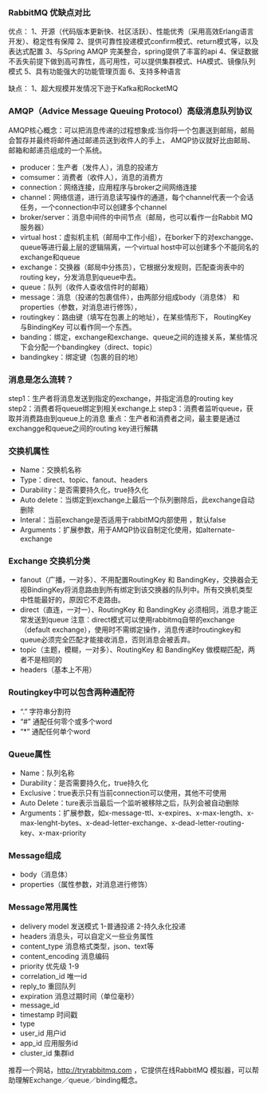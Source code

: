 ### RabbitMQ 优缺点对比 
优点：
1、开源（代码版本更新快、社区活跃）、性能优秀（采用高效Erlang语言开发）、稳定性有保障
2、提供可靠性投递模式confirm模式、return模式等，以及表达式配置
3、与Spring AMQP 完美整合，spring提供了丰富的api
4、保证数据不丢失前提下做到高可靠性，高可用性，可以提供集群模式、HA模式、镜像队列模式
5、具有功能强大的功能管理页面
6、支持多种语言

缺点：
1、超大规模并发情况下逊于Kafka和RocketMQ


### AMQP（Advice Message Queuing Protocol）高级消息队列协议
AMQP核心概念：可以把消息传递的过程想象成:当你将一个包裹送到邮局，邮局会暂存并最终将邮件通过邮递员送到收件人的手上， AMQP协议就好比由邮局、邮箱和邮递员组成的一个系统。
- producer：生产者（发件人），消息的投递方
- comsumer：消费者（收件人），消息的消费方
- connection：网络连接，应用程序与broker之间网络连接
- channel：网络信道，进行消息读写操作的通道，每个channel代表一个会话任务，一个connection中可以创建多个channel
- broker/server：消息中间件的中间节点（邮局，也可以看作一台Rabbit MQ服务器）
- virtual host：虚拟机主机（邮局中工作小组），在borker下的对exchangge、queue等进行最上层的逻辑隔离，一个virtual host中可以创建多个不能同名的exchange和queue
- exchange：交换器（邮局中分拣员），它根据分发规则，匹配查询表中的routing key，分发消息到queue中去。
- queue：队列（收件人查收信件时的邮箱）
- message：消息（投递的包裹信件），由两部分组成body（消息体） 和 properties（参数，对消息进行修饰），
- routingkey：路由键（填写在包裹上的地址），在某些情形下， RoutingKey 与BindingKey 可以看作同一个东西。
- banding：绑定，exchange和exchange、queue之间的连接关系，某些情况下会分配一个bandingkey（direct、topic）
- bandingkey：绑定键（包裹的目的地）


### 消息是怎么流转？
step1：生产者将消息发送到指定的exchange，并指定消息的routing key
step2：消费者将queue绑定到相关exchange上
step3：消费者监听queue，获取并消费路由到queue上的消息
重点：生产者和消费者之间，最主要是通过exchangge和queue之间的routing key进行解耦


### 交换机属性
- Name：交换机名称
- Type：direct、topic、fanout、headers
- Durability：是否需要持久化，true持久化
- Auto delete：当绑定到exchange上最后一个队列删除后，此exchange自动删除
- Interal：当前exchange是否适用于rabbitMQ内部使用 ，默认false
- Arguments：扩展参数，用于AMQP协议自制定化使用，如alternate-exchange

### Exchange 交换机分类
- fanout（广播，一对多）、不用配置RoutingKey 和 BandingKey，交换器会无视BindingKey将消息路由到所有绑定到该交换器的队列中。所有交换机类型中性能最好的，原因它不走路由。
- direct（直连，一对一）、RoutingKey 和 BandingKey 必须相同，消息才能正常发送到queue
注意：direct模式可以使用rabbitmq自带的exchange（default exchange），使用时不需绑定操作，消息传递时routingkey和queue必须完全匹配才能接收消息，否则消息会被丢弃。
- topic（主题，模糊，一对多）、RoutingKey 和 BandingKey 做模糊匹配，两者不是相同的
- headers（基本上不用）


### Routingkey中可以包含两种通配符
- “.”  字符串分割符
- “#” 通配任何零个或多个word
- “*” 通配任何单个word


### Queue属性
- Name：队列名称
- Durability：是否需要持久化，true持久化
- Exclusive：true表示只有当前connection可以使用，其他不可使用
- Auto Delete：ture表示当最后一个监听被移除之后，队列会被自动删除
- Arguments：扩展参数，如x-message-ttl、x-expires、x-max-length、x-max-lenght-bytes、x-dead-letter-exchange、x-dead-letter-routing-key、x-max-priority


### Message组成
- body（消息体） 
- properties（属性参数，对消息进行修饰）


### Message常用属性
- delivery model 发送模式 1-普通投递 2-持久永化投递
- headers 消息头，可以自定义一些业务属性
- content_type 消息格式类型，json、text等
- content_encoding 消息编码
- priority 优先级 1-9
- correlation_id 唯一id
- reply_to 重回队列
- expiration 消息过期时间（单位毫秒）
- message_id 
- timestamp 时间戳
- type 
- user_id 用户id
- app_id 应用服务id
- cluster_id 集群id


推荐一个网站，http://tryrabbitmq.com ，它提供在线RabbitMQ 模拟器，可以帮助理解Exchange／queue／binding概念。
